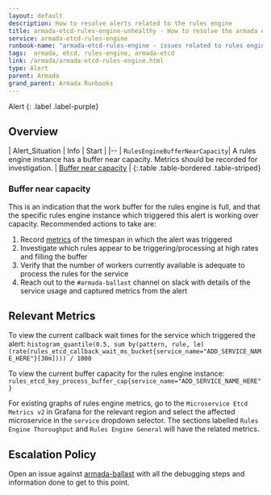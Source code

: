 ```yaml
---
layout: default
description: How to resolve alerts related to the rules engine
title: armada-etcd-rules-engine-unhealthy - How to resolve the armada etcd rules engine related alerts
service: armada-etcd-rules-engine
runbook-name: "armada-etcd-rules-engine - issues related to rules engine functionality"
tags:  armada, etcd, rules-engine, armada-etcd
link: /armada/armada-etcd-rules-engine.html
type: Alert
parent: Armada
grand_parent: Armada Runbooks
---
```


Alert
{: .label .label-purple}

## Overview

| Alert_Situation | Info | Start |
|--
| `RulesEngineBufferNearCapacity`| A rules engine instance has a buffer near capacity. Metrics should be recorded for investigation. | [Buffer near capacity](#buffer-near-capacity) |
{:.table .table-bordered .table-striped}

### Buffer near capacity

This is an indication that the work buffer for the rules engine is full, and that the specific rules engine instance which triggered this alert is working over capacity. Recommended actions to take are:

1. Record [metrics](#relevant-metrics) of the timespan in which the alert was triggered
1. Investigate which rules appear to be triggering/processing at high rates and filling the buffer
1. Verify that the number of workers currently available is adequate to process the rules for the service
1. Reach out to the `#armada-ballast` channel on slack with details of the service usage and captured metrics from the alert


## Relevant Metrics

To view the current callback wait times for the service which triggered the alert:
`histogram_quantile(0.5, sum by(pattern, rule, le) (rate(rules_etcd_callback_wait_ms_bucket{service_name="ADD_SERVICE_NAME_HERE"}[30m]))) / 1000`

To view the current buffer capacity for the rules engine instance:
`rules_etcd_key_process_buffer_cap{service_name="ADD_SERVICE_NAME_HERE"}`

For existing graphs of rules engine metrics, go to the `Microservice Etcd Metrics v2` in Grafana for the relevant region and select the affected microservice in the `service` dropdown selector. The sections labelled `Rules Engine Thoroughput` and `Rules Engine General` will have the related metrics. 

## Escalation Policy

Open an issue against [armada-ballast](https://github.ibm.com/alchemy-containers/armada-ballast) with all the debugging steps and information done to get to this point.
